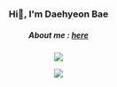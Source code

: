 <h3 align="center">
  Hi👋, I'm Daehyeon Bae
</h3>
<h5 align="center">
  About me : <a href="https://noeyheadb.github.io">here</a>
</h5>

<p align="center">
  <img src="https://github-readme-stats.vercel.app/api?username=noeyheadb&count_private=True&include_all_commits=true&show_icons=true"/>
</p>
<p align="center">
  <img src="https://github-readme-stats.vercel.app/api/top-langs/?username=noeyheadb&layout=compact&exclude_repo=noeyheadb.github.io"/>
</p>

<!--
**noeyheadb/noeyheadb** is a ✨ _special_ ✨ repository because its `README.md` (this file) appears on your GitHub profile.

Here are some ideas to get you started:

- 🔭 I’m currently working on ...
- 🌱 I’m currently learning ...
- 👯 I’m looking to collaborate on ...
- 🤔 I’m looking for help with ...
- 💬 Ask me about ...
- 📫 How to reach me: ...
- 😄 Pronouns: ...
- ⚡ Fun fact: ...
-->
